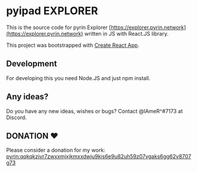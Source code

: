 # pyipad EXPLORER

This is the source code for pyrin Explorer [https://explorer.pyrin.network](https://explorer.pyrin.network) written in JS with React.JS library.

This project was bootstrapped with [Create React App](https://github.com/facebook/create-react-app).

## Development

For developing this you need Node.JS and just npm install.

## Any ideas?

Do you have any new ideas, wishes or bugs? Contact @lAmeR^#7173 at Discord.

## DONATION ♥

Please consider a donation for my work: [pyrin:qqkqkzjvr7zwxxmjxjkmxxdwju9kjs6e9u82uh59z07vgaks6gg62v8707g73](https://explorer.pyrin.network/addresses/pyrin:qqkqkzjvr7zwxxmjxjkmxxdwju9kjs6e9u82uh59z07vgaks6gg62v8707g73)
